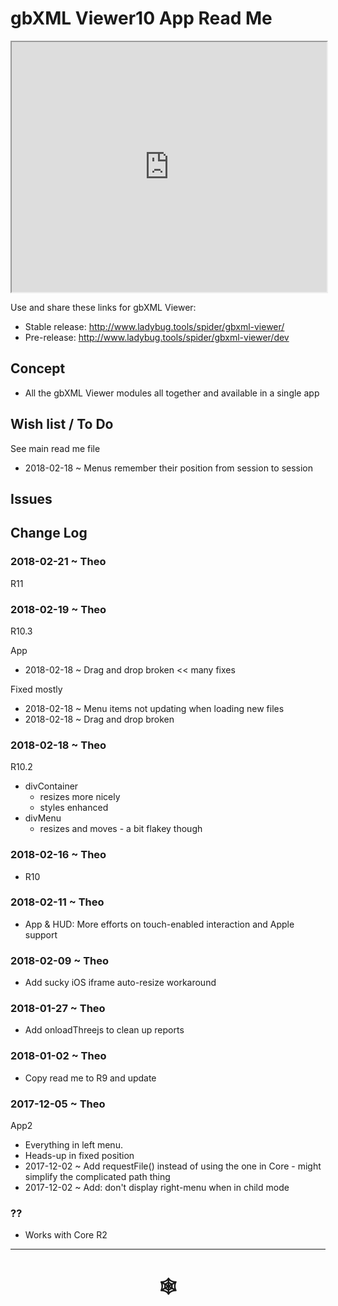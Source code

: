<span style=display:none; >[You are now in a GitHub source code view - click this link to view Read Me file as a web page](http://www.ladybug.tools/spider/index.html#gbxml-viewer/r11/gv-app/README.md "View file as a web page." ) </span>

# gbXML Viewer10 App Read Me


<iframe class=iframeReadMe src=http://www.ladybug.tools/spider/gbxml-viewer/ width=100% height=400px>Iframes are not displayed on github.com</iframe>


Use and share these links for gbXML Viewer:

* Stable release: <http://www.ladybug.tools/spider/gbxml-viewer/>
* Pre-release: <http://www.ladybug.tools/spider/gbxml-viewer/dev>


## Concept

* All the gbXML Viewer modules all together and available in a single app


## Wish list / To Do

See main read me file

* 2018-02-18 ~ Menus remember their position from session to session

## Issues



## Change Log

### 2018-02-21 ~ Theo

R11

### 2018-02-19 ~ Theo

R10.3

App
* 2018-02-18 ~ Drag and drop broken << many fixes

Fixed mostly
* 2018-02-18 ~ Menu items not updating when loading new files
* 2018-02-18 ~ Drag and drop broken

### 2018-02-18 ~ Theo

R10.2
* divContainer
	* resizes more nicely
	* styles enhanced
* divMenu
	* resizes and moves - a bit flakey though

### 2018-02-16 ~ Theo

* R10

### 2018-02-11 ~ Theo

* App & HUD: More efforts on touch-enabled interaction and Apple support

### 2018-02-09 ~ Theo

* Add sucky iOS iframe auto-resize workaround

### 2018-01-27 ~ Theo

* Add onloadThreejs to clean up reports

### 2018-01-02 ~ Theo

* Copy read me to R9 and update

### 2017-12-05 ~ Theo

App2

* Everything in left menu.
* Heads-up in fixed position
* 2017-12-02 ~ Add requestFile() instead of using the one in Core - might simplify the complicated path thing
* 2017-12-02 ~ Add: don't display right-menu when in child mode

### ??
* Works with Core R2




***


# <center title="hello!" ><a href=javascript:window.scrollTo(0,0); style=text-decoration:none; > &#x1f578; </a></center>



